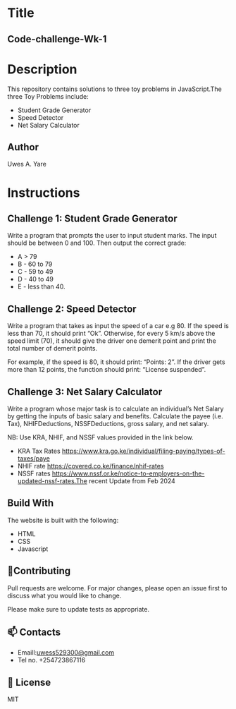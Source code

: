 # Title
## Code-challenge-Wk-1
# Description
This repository contains solutions to three toy problems in JavaScript.The three Toy Problems include:
* Student Grade Generator
* Speed Detector
* Net Salary Calculator


## Author
Uwes A. Yare
# Instructions

## Challenge 1: Student Grade Generator
Write a program that prompts the user to input student marks. The input should be between 0 and 100. Then output the correct grade:

* A > 79
* B - 60 to 79
* C - 59 to 49
* D - 40 to 49
* E - less than 40.
## Challenge 2: Speed Detector
Write a program that takes as input the speed of a car e.g 80. If the speed is less than 70, it should print “Ok”. Otherwise, for every 5 km/s above the speed limit (70), it should give the driver one demerit point and print the total number of demerit points.

For example, if the speed is 80, it should print: “Points: 2”. If the driver gets more than 12 points, the function should print: “License suspended”.

## Challenge 3: Net Salary Calculator
Write a program whose major task is to calculate an individual’s Net Salary by getting the inputs of basic salary and benefits. Calculate the payee (i.e. Tax), NHIFDeductions, NSSFDeductions, gross salary, and net salary.

NB: Use KRA, NHIF, and NSSF values provided in the link below.

* KRA Tax Rates https://www.kra.go.ke/individual/filing-paying/types-of-taxes/paye
* NHIF rate https://covered.co.ke/finance/nhif-rates
* NSSF rates https://www.nssf.or.ke/notice-to-employers-on-the-updated-nssf-rates.The recent Update from Feb 2024


## Build With
The website is built with the following:

* HTML
* CSS
* Javascript
## 🤝Contributing
Pull requests are welcome. For major changes, please open an issue first to discuss what you would like to change.

Please make sure to update tests as appropriate.

## 📫 Contacts
* Emaill:uwess529300@gmail.com
* Tel no. +254723867116

## 📝 License
MIT
